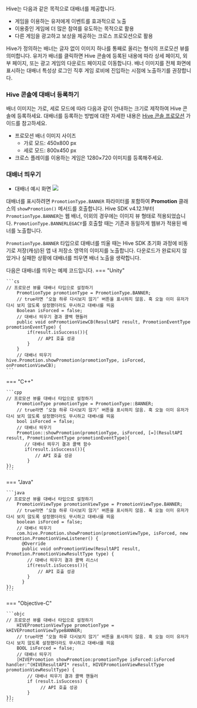 Hive는 다음과 같은 목적으로 대배너를 제공합니다.

* 게임을 이용하는 유저에게 이벤트를 효과적으로 노출
* 이용중인 게임에 더 많은 참여를 유도하는 목적으로 활용
* 다른 게임을 광고하고 보상을 제공하는 크로스 프로모션으로 활용



Hive가 정의하는 배너는 글자 없이 이미지 하나를 통째로 올리는 형식의 프로모션 뷰를 의미합니다. 유저가 배너를 클릭하면 Hive 콘솔에 등록된 내용에 따라 상세 페이지, 외부 페이지, 또는 광고 게임의 다운로드 페이지로 이동합니다. 배너 이미지를 전체 화면에 표시하는 대배너 특성상 로그인 직후 게임 로비에 진입하는 시점에 노출하기를 권장합니다.

### Hive 콘솔에 대배너 등록하기



배너 이미지는 가로, 세로 모드에 따라 다음과 같이 안내하는 크기로 제작하여 Hive 콘솔에 등록하세요. 대배너를 등록하는 방법에 대한 자세한 내용은 [Hive 콘솔 프로모션](../../../operation/promotion/event_cam) 가이드를 참고하세요.

* 프로모션 배너 이미지 사이즈
	+ 가로 모드: 450x800 px
	+ 세로 모드: 800x450 px
* 크로스 플레이를 이용하는 게임은 1280×720 이미지를 등록해주세요.


### 대배너 띄우기


* 대배너 예시 화면
[![](http://developers.withhive.com/wp-content/uploads/2020/09/promotion_fullbanner_kr_200820.png)](http://developers.withhive.com/wp-content/uploads/2020/09/promotion_fullbanner_kr_200820.png)



대배너를 표시하려면 `PromotionType.BANNER` 파라미터를 포함하여 **Promotion** 클래스의 `showPromotion()` 메서드를 호출합니다. Hive SDK v4.12.1부터 `PromotionType.BANNER`는 웹 배너, 이외의 경우에는 이미지 뷰 형태로 적용되었습니다. `PromotionType.BANNERLEGACY`를 호출할 때는 기존과 동일하게 웹뷰가 적용된 배너를 노출합니다.

`PromotionType.BANNER` 타입으로 대배너를 띄울 때는 Hive SDK 초기화 과정에 비동기로 저장(캐싱)된 앱 내 저장소 영역의 이미지를 노출합니다. 다운로드가 완료되지 않았거나 실패한 상황에 대배너를 띄우면 배너 노출을 생략합니다.

다음은 대배너를 띄우는 예제 코드입니다.
=== "Unity"

    ```cs
    // 프로모션 뷰를 대배너 타입으로 설정하기    
        PromotionType promotionType = PromotionType.BANNER;    
        // true라면 ‘오늘 하루 다시보지 않기’ 버튼을 표시하지 않음. 혹 오늘 이미 유저가 다시 보지 않도록 설정했더라도 무시하고 대배너를 띄움    
        Boolean isForced = false;     
        // 대배너 띄우기 결과 콜백 핸들러    
        public void onPromotionViewCB(ResultAPI result, PromotionEventType promotionEventType) {    
            if(result.isSuccess()){    
                // API 호출 성공    
            }    
        }    
        // 대배너 띄우기    
    hive.Promotion.showPromotion(promotionType, isForced, onPromotionViewCB);
    ```

=== "C++"

    ```cpp
    // 프로모션 뷰를 대배너 타입으로 설정하기    
        PromotionType promotionType = PromotionType::BANNER;    
        // true라면 ‘오늘 하루 다시보지 않기’ 버튼을 표시하지 않음. 혹 오늘 이미 유저가 다시 보지 않도록 설정했더라도 무시하고 대배너를 띄움    
        bool isForced = false;    
        // 대배너 띄우기    
        Promotion::showPromotion(promotionType, isForced, [=](ResultAPI result, PromotionEventType promotionEventType){    
           // 대배너 띄우기 결과 콜백 함수    
           if(result.isSuccess()){    
               // API 호출 성공    
            }    
    });
    ```

=== "Java"

    ```java
    // 프로모션 뷰를 대배너 타입으로 설정하기    
        PromotionViewType promotionViewType = PromotionViewType.BANNER;    
        // true라면 ‘오늘 하루 다시보지 않기’ 버튼을 표시하지 않음. 혹 오늘 이미 유저가 다시 보지 않도록 설정했더라도 무시하고 대배너를 띄움    
        boolean isForced = false;    
        // 대배너 띄우기    
        com.hive.Promotion.showPromotion(promotionViewType, isForced, new Promotion.PromotionViewListener() {    
          @Override    
          public void onPromotionView(ResultAPI result, Promotion.PromotionViewResultType type) {    
            // 대배너 띄우기 결과 콜백 리스너    
            if(result.isSuccess()){    
                // API 호출 성공    
            }    
          }    
    });
    ```

=== "Objective-C"

    ```objc
    // 프로모션 뷰를 대배너 타입으로 설정하기    
        HIVEPromotionViewType promotionType = kHIVEPromotionViewTypeBANNER;    
        // true라면 ‘오늘 하루 다시보지 않기’ 버튼을 표시하지 않음. 혹 오늘 이미 유저가 다시 보지 않도록 설정했더라도 무시하고 대배너를 띄움    
        BOOL isForced = false;    
        // 대배너 띄우기    
        [HIVEPromotion showPromotion:promotionType isForced:isForced handler:^(HIVEResultAPI* result, HIVEPromotionViewResultType promotionViewResultType) {    
            // 대배너 띄우기 결과 콜백 핸들러    
            if (result.isSuccess) {    
                 // API 호출 성공    
            }    
    }];
    ```
